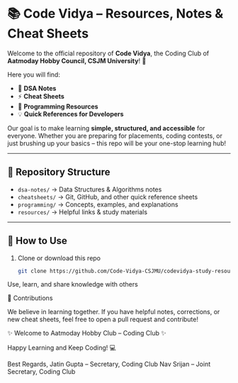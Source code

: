 # 📚 Code Vidya – Resources, Notes & Cheat Sheets  

Welcome to the official repository of **Code Vidya**, the Coding Club of **Aatmoday Hobby Council, CSJM University**! 🚀  

Here you will find:  
- 📖 **DSA Notes**  
- ⚡ **Cheat Sheets**  
- 📝 **Programming Resources**  
- 💡 **Quick References for Developers**  

Our goal is to make learning **simple, structured, and accessible** for everyone. Whether you are preparing for placements, coding contests, or just brushing up your basics – this repo will be your one-stop learning hub!  

---

## 📂 Repository Structure  
- `dsa-notes/` → Data Structures & Algorithms notes  
- `cheatsheets/` → Git, GitHub, and other quick reference sheets  
- `programming/` → Concepts, examples, and explanations  
- `resources/` → Helpful links & study materials  

---

## 🌟 How to Use  
1. Clone or download this repo  
   ```bash
   git clone https://github.com/Code-Vidya-CSJMU/codevidya-study-resources.git


Use, learn, and share knowledge with others

🤝 Contributions

We believe in learning together. If you have helpful notes, corrections, or new cheat sheets, feel free to open a pull request and contribute!

✨ Welcome to Aatmoday Hobby Club – Coding Club ✨

Happy Learning and Keep Coding! 💻

Best Regards,
Jatin Gupta – Secretary, Coding Club
Nav Srijan – Joint Secretary, Coding Club
